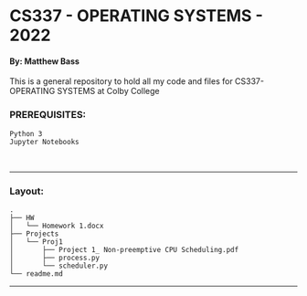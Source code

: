 # CS337 - OPERATING SYSTEMS - 2022
#### By: Matthew Bass
This is a general repository to hold all my code and files for 
CS337-OPERATING SYSTEMS at Colby College


### PREREQUISITES:
    Python 3
    Jupyter Notebooks
<br>

---

### Layout:
	.
    ├── HW
    │   └── Homework 1.docx
    ├── Projects
    │   └── Proj1
    │       ├── Project 1_ Non-preemptive CPU Scheduling.pdf
    │       ├── process.py
    │       └── scheduler.py
    └── readme.md






---

<br>

